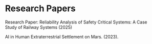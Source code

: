 # Research Papers
Research Paper: Reliability Analysis of Safety Critical Systems: A Case Study of Railway Systems (2025)

AI in Human Extraterrestrial Settlement on Mars. (2023).

